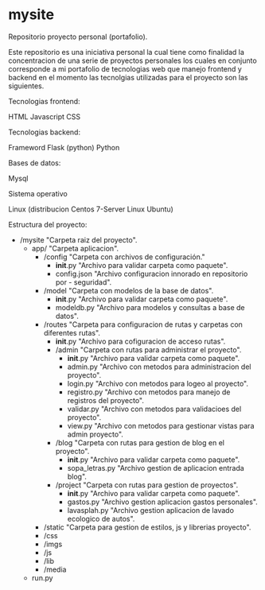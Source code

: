 # mysite

Repositorio proyecto personal (portafolio).

Este repositorio es una iniciativa personal la cual tiene como finalidad la concentracion de una serie de proyectos personales los cuales en conjunto corresponde a mi portafolio de tecnologias web que manejo  frontend y backend en el momento las tecnolgias utilizadas para el proyecto son las siguientes.

Tecnologias frontend:

HTML
Javascript
CSS

Tecnologias backend:

Frameword Flask (python)
Python

Bases de datos:

Mysql

Sistema operativo 

Linux (distribucion Centos 7-Server Linux Ubuntu)

Estructura del proyecto:

* /mysite  "Carpeta raiz del proyecto".  
    * app/                         "Carpeta aplicacion". 
        - /config                  "Carpeta con archivos de configuración."
            - __init__.py          "Archivo para validar carpeta como paquete".
            - config.json          "Archivo  configuracion innorado en repositorio por - seguridad".
        - /model                   "Carpeta con modelos de la base de datos".
            - __init__.py          "Archivo para validar carpeta como paquete".
            - modeldb.py           "Archivo para modelos y consultas a base de datos".
        - /routes                  "Carpeta para configuracion de rutas y carpetas con diferentes rutas".
            - __init__.py          "Archivo para cofiguracion de acceso rutas".
            - /admin               "Carpeta con rutas para administrar el proyecto".
                - __init__.py      "Archivo para validar carpeta como paquete".
                - admin.py         "Archivo con metodos para administracion del proyecto".
                - login.py         "Archivo con metodos para logeo al proyecto".
                - registro.py      "Archivo con metodos para manejo de registros del proyecto".
                - validar.py       "Archivo con metodos para validacioes del proyecto".
                - view.py          "Archivo con metodos para gestionar vistas para admin proyecto".
            - /blog                "Carpeta con rutas para gestion de blog en el proyecto".
                - __init__.py      "Archivo para validar carpeta como paquete".
                - sopa_letras.py   "Archivo gestion de aplicacion entrada blog".
            - /project             "Carpeta con rutas para gestion de proyectos".
                - __init__.py      "Archivo para validar carpeta como paquete".
                - gastos.py        "Archivo gestion aplicacion gastos personales".
                - lavasplah.py     "Archivo gestion aplicacion de lavado ecologico de autos".
        - /static                  "Carpeta para gestion de estilos, js y librerias proyecto".
        - /css
        - /imgs
        - /js
        - /lib
        - /media 
    * run.py                        
